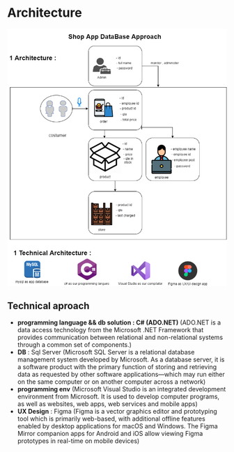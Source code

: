 # Architecture 
   ![arch](/architecture/store.png)
   ## Technical aproach 
- **programming language && db solution : C# (ADO.NET)** (ADO.NET is a data access technology from the Microsoft .NET Framework that provides communication between relational and non-relational systems through a common set of components.)
-  **DB**  : Sql Server (Microsoft SQL Server is a relational database management system developed by Microsoft. As a database server, it is a software product with the primary function of storing and retrieving data as requested by other software applications—which may run either on the same computer or on another computer across a network)
-  **programming env** (Microsoft Visual Studio is an integrated development environment from Microsoft. It is used to develop computer programs, as well as websites, web apps, web services and mobile apps)
-  **UX Design** : Figma (Figma is a vector graphics editor and prototyping tool which is primarily web-based, with additional offline features enabled by desktop applications for macOS and Windows. The Figma Mirror companion apps for Android and iOS allow viewing Figma prototypes in real-time on mobile devices)
